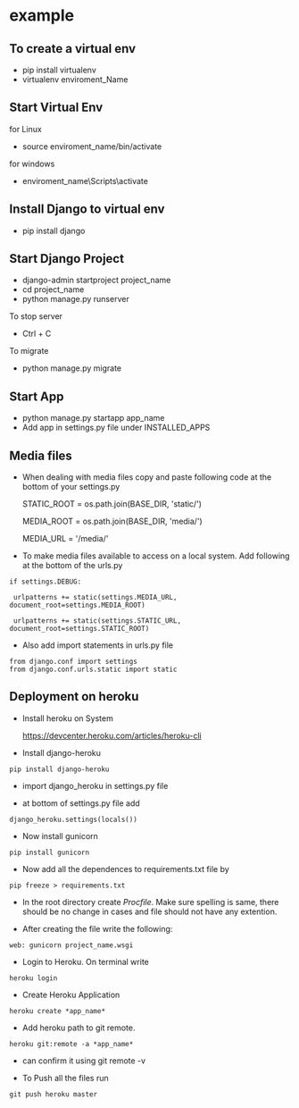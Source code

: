 # example

## To create a virtual env
 - pip install virtualenv
 - virtualenv enviroment_Name
 
 ## Start Virtual Env
 for Linux
 - source enviroment_name/bin/activate
 
 for windows
 - enviroment_name\Scripts\activate
 
 ## Install Django to virtual env
  - pip install django
  
 ## Start Django Project
  - django-admin startproject project_name
  - cd project_name
  - python manage.py runserver
  
  To stop server
  - Ctrl + C
  
  To migrate
  - python manage.py migrate
  
 ## Start App
  - python manage.py startapp app_name
  - Add app in settings.py file under INSTALLED_APPS
  
 ## Media files
 
  - When dealing with media files copy and paste following code at the bottom of your settings.py
   
    STATIC_ROOT = os.path.join(BASE_DIR, 'static/')

    MEDIA_ROOT = os.path.join(BASE_DIR, 'media/')
    
    MEDIA_URL = '/media/'
    
   - To make media files available to access on a local system. Add following at the bottom of the urls.py
   
    if settings.DEBUG:
   
     urlpatterns += static(settings.MEDIA_URL, document_root=settings.MEDIA_ROOT)
    
     urlpatterns += static(settings.STATIC_URL, document_root=settings.STATIC_ROOT)
     
   - Also add import statements in urls.py file
   
    from django.conf import settings
    from django.conf.urls.static import static
    
  
  ## Deployment on heroku
   - Install heroku on System
   
     https://devcenter.heroku.com/articles/heroku-cli
   
   - Install django-heroku
   
    pip install django-heroku
   
   - import django_heroku in settings.py file
   
   - at bottom of settings.py file add 
   
    django_heroku.settings(locals())
   
   - Now install gunicorn
   
    pip install gunicorn
    
   - Now add all the dependences to requirements.txt file by
    
    pip freeze > requirements.txt
    
   - In the root directory create *Procfile*. Make sure spelling is same, there should be no change in cases and file should not have any extention.
   
   - After creating the file write the following:
   
    web: gunicorn project_name.wsgi
    
   - Login to Heroku. On terminal write
   
    heroku login

   - Create Heroku Application
   
    heroku create *app_name*
    
   - Add heroku path to git remote.
   
    heroku git:remote -a *app_name*
   
   - can confirm it using git remote -v
   
   - To Push all the files run
   
    git push heroku master
    
    
